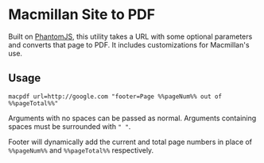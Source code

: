 # Macmillan Site to PDF

Built on [PhantomJS](http://phantomjs.org), this utility takes a URL with some optional parameters and converts that page to PDF. It includes customizations for Macmillan's use.

## Usage

```macpdf url=http://google.com "footer=Page %%pageNum%% out of %%pageTotal%%"```

Arguments with no spaces can be passed as normal. Arguments containing spaces must be surrounded with ```" "```.

Footer will dynamically add the current and total page numbers in place of ```%%pageNum%%``` and ```%%pageTotal%%``` respectively.
